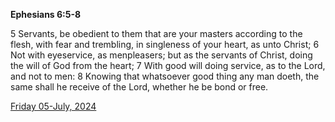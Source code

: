 **Ephesians 6:5-8**

5 Servants, be obedient to them that are your masters according to the flesh, with fear and trembling, in singleness of your heart, as unto Christ; 6 Not with eyeservice, as menpleasers; but as the servants of Christ, doing the will of God from the heart; 7 With good will doing service, as to the Lord, and not to men: 8 Knowing that whatsoever good thing any man doeth, the same shall he receive of the Lord, whether he be bond or free.

[Friday 05-July, 2024](https://getbible.net/kjv/Ephesians/6/5-8)

